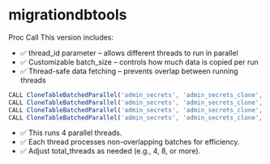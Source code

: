 # migrationdbtools

Proc Call
This version includes: 
* ✅ thread_id parameter – allows different threads to run in parallel
* ✅ Customizable batch_size – controls how much data is copied per run
* ✅ Thread-safe data fetching – prevents overlap between running threads

```javascript
CALL CloneTableBatchedParallel('admin_secrets', 'admin_secrets_clone', 100000, 1, 4);
CALL CloneTableBatchedParallel('admin_secrets', 'admin_secrets_clone', 100000, 2, 4);
CALL CloneTableBatchedParallel('admin_secrets', 'admin_secrets_clone', 100000, 3, 4);
CALL CloneTableBatchedParallel('admin_secrets', 'admin_secrets_clone', 100000, 4, 4);
```
* ✅ This runs 4 parallel threads.
* ✅ Each thread processes non-overlapping batches for efficiency.
* ✅ Adjust total_threads as needed (e.g., 4, 8, or more).
